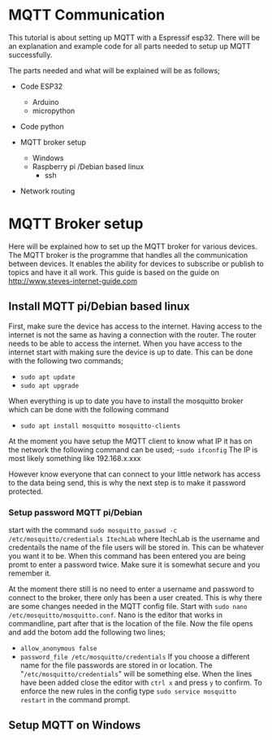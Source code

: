 # MQTT Communication
This tutorial is about setting up MQTT with a Espressif esp32. 
There will be an explanation and example code for all parts needed to setup up MQTT successfully.

The parts needed and what will be explained will be as follows;

 - Code ESP32
	 - Arduino
	 - micropython

- Code python


- MQTT broker setup
	- Windows
	- Raspberry pi /Debian based linux
		- ssh

- Network routing


# MQTT Broker setup

Here will be explained how to set up the MQTT broker for various devices.
The MQTT broker is the programme that handles all the communication between devices.
It enables the ability for devices to subscribe or publish to topics and have it all work.
This guide is based on the guide on http://www.steves-internet-guide.com


## Install MQTT pi/Debian based linux

First, make sure the device has access to the internet. Having access to the internet is not the same as having a connection with the router.
The router needs to be able to access the internet.
When you have access to the internet start with making sure the device is up to date. This can be done with the following two commands;
- ```sudo apt update```
- ```sudo apt upgrade```

When everything is up to date you have to install the mosquitto broker which can be done with the following command
- ```sudo apt install mosquitto mosquitto-clients```

At the moment you have setup the MQTT client to know what IP it has on the network the following command can be used;
-```sudo ifconfig```
The IP is most likely something like 192.168.x.xxx

However know everyone that can connect to your little network has access to the data being send, this is why the next step is to make it password protected.

### Setup password MQTT pi/Debian

start with the command ```sudo mosquitto_passwd -c /etc/mosquitto/credentials ItechLab``` where ItechLab is the username and credentails the name of the file users will be stored in. This can be whatever you want it to be.
When this command has been entered you are being promt to enter a password twice. Make sure it is somewhat secure and you remember it.

At the moment there still is no need to enter a username and password to connect to the broker, there only has been a user created.
This is why there are some changes needed in the MQTT config file. Start with ```sudo nano /etc/mosquitto/mosquitto.conf```. Nano is the editor that works in commandline, part after that is the location of the file.
Now the file opens and add the botom add the following two lines;
- ```allow_anonymous false```
- ```password_file /etc/mosquitto/credentials```
If you choose a different name for the file passwords are stored in or location. The "```/etc/mosquitto/credentials```" will be something else.
 When the lines have been added close the editor with ```ctrl x``` and press ```y``` to confirm. 
 To enforce the new rules in the config  type ```sudo service mosquitto restart``` in the command prompt.
 
 ## Setup MQTT on Windows 
 
 

